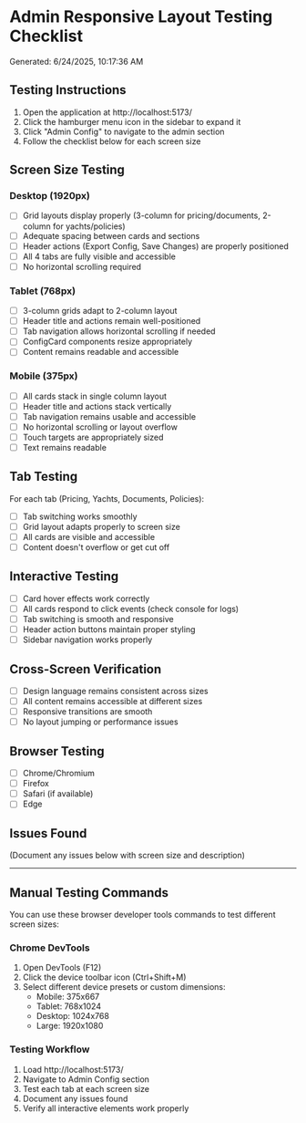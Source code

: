 
# Admin Responsive Layout Testing Checklist
Generated: 6/24/2025, 10:17:36 AM

## Testing Instructions
1. Open the application at http://localhost:5173/
2. Click the hamburger menu icon in the sidebar to expand it
3. Click "Admin Config" to navigate to the admin section
4. Follow the checklist below for each screen size

## Screen Size Testing

### Desktop (1920px)
- [ ] Grid layouts display properly (3-column for pricing/documents, 2-column for yachts/policies)
- [ ] Adequate spacing between cards and sections
- [ ] Header actions (Export Config, Save Changes) are properly positioned
- [ ] All 4 tabs are fully visible and accessible
- [ ] No horizontal scrolling required

### Tablet (768px)
- [ ] 3-column grids adapt to 2-column layout
- [ ] Header title and actions remain well-positioned
- [ ] Tab navigation allows horizontal scrolling if needed
- [ ] ConfigCard components resize appropriately
- [ ] Content remains readable and accessible

### Mobile (375px)
- [ ] All cards stack in single column layout
- [ ] Header title and actions stack vertically
- [ ] Tab navigation remains usable and accessible
- [ ] No horizontal scrolling or layout overflow
- [ ] Touch targets are appropriately sized
- [ ] Text remains readable

## Tab Testing
For each tab (Pricing, Yachts, Documents, Policies):
- [ ] Tab switching works smoothly
- [ ] Grid layout adapts properly to screen size
- [ ] All cards are visible and accessible
- [ ] Content doesn't overflow or get cut off

## Interactive Testing
- [ ] Card hover effects work correctly
- [ ] All cards respond to click events (check console for logs)
- [ ] Tab switching is smooth and responsive
- [ ] Header action buttons maintain proper styling
- [ ] Sidebar navigation works properly

## Cross-Screen Verification
- [ ] Design language remains consistent across sizes
- [ ] All content remains accessible at different sizes 
- [ ] Responsive transitions are smooth
- [ ] No layout jumping or performance issues

## Browser Testing
- [ ] Chrome/Chromium
- [ ] Firefox
- [ ] Safari (if available)
- [ ] Edge

## Issues Found
(Document any issues below with screen size and description)

---

## Manual Testing Commands

You can use these browser developer tools commands to test different screen sizes:

### Chrome DevTools
1. Open DevTools (F12)
2. Click the device toolbar icon (Ctrl+Shift+M)
3. Select different device presets or custom dimensions:
   - Mobile: 375x667
   - Tablet: 768x1024
   - Desktop: 1024x768
   - Large: 1920x1080

### Testing Workflow
1. Load http://localhost:5173/
2. Navigate to Admin Config section
3. Test each tab at each screen size
4. Document any issues found
5. Verify all interactive elements work properly
